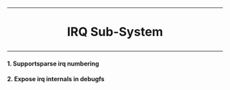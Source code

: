 ------------------------------------------------------------------------------------------------------------------------------------------
# <p align='center'> IRQ Sub-System </p>
------------------------------------------------------------------------------------------------------------------------------------------
#### 1. Supportsparse irq numbering

#### 2. Expose irq internals in debugfs



